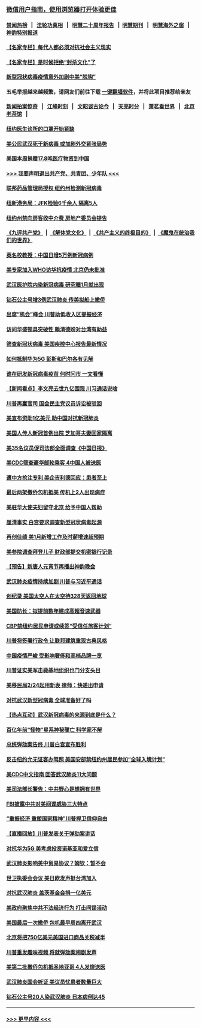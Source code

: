 ### [微信用户指南，使用浏览器打开体验更佳](https://github.com/gfw-breaker/banned-news1/blob/master/indexes/wechat-guide.md?t=0)
#### [禁闻热榜](热点新闻.md?t=0)  &nbsp;&nbsp;|&nbsp;&nbsp; [法轮功真相](https://github.com/gfw-breaker/truth/blob/master/README.md?t=0) &nbsp;&nbsp;|&nbsp;&nbsp; [明慧二十周年报告](https://github.com/gfw-breaker/mh-reports/blob/master/README.md?t=0) &nbsp;&nbsp;|&nbsp;&nbsp;[明慧期刊](https://github.com/gfw-breaker/mh-qikan) &nbsp;&nbsp;|&nbsp;&nbsp; [明慧海外之窗](https://github.com/gfw-breaker/mh-news/blob/master/README.md?t=0) &nbsp;&nbsp;|&nbsp;&nbsp; [神韵特别报道](https://github.com/gfw-breaker/mh-news/blob/master/shenyun.md?t=0)
#### [【名家专栏】每代人都必须对抗社会主义现实](../pages/nsc412/n11831412.md?t=02091044) 
#### [【名家专栏】是时候拒绝“封杀文化”了](../pages/nsc412/n11814093.md?t=02091044) 
#### [新型冠状病毒疫情意外加剧中美“脱钩”](../pages/nsc412/n11854475.md?t=02091044) 
#### 五毛举报越来越频繁，请网友们前往下载 [一键翻墙软件](https://github.com/gfw-breaker/ssr-accounts)，并将此项目推荐给亲友
#### [新闻拍案惊奇](https://github.com/gfw-breaker/banned-news1/blob/master/pages/link4.md) &nbsp;&nbsp;|&nbsp;&nbsp; [江峰时刻](https://github.com/gfw-breaker/banned-news1/blob/master/pages/link4.md) &nbsp;&nbsp;|&nbsp;&nbsp; [文昭谈古论今](https://github.com/gfw-breaker/banned-news1/blob/master/pages/link4.md) &nbsp;&nbsp;|&nbsp;&nbsp; [天亮时分](https://github.com/gfw-breaker/banned-news1/blob/master/pages/link4.md) &nbsp;&nbsp;|&nbsp;&nbsp; [萧茗看世界](https://github.com/gfw-breaker/banned-news1/blob/master/pages/link4.md) &nbsp;&nbsp;|&nbsp;&nbsp; [北京老茶馆](https://github.com/gfw-breaker/banned-news1/blob/master/pages/link4.md) &nbsp;&nbsp;|&nbsp;&nbsp; 
#### [纽约医生诊所的口罩开始紧缺](../pages/nsc412/n11853364.md?t=02091044) 
#### [美公民武汉死于新病毒 或加剧外交紧张局势](../pages/nsc412/n11854331.md?t=02091044) 
#### [美国本周捐赠17.8吨医疗物资到中国](../pages/nsc412/n11854269.md?t=02091044) 
#### [>>> 我要声明退出共产党、共青团、少年队 <<<](https://github.com/begood0513/goodnews/blob/master/quit/letter.md) 
#### [联邦药品管理局授权  纽约州检测新冠病毒](../pages/nsc412/n11853371.md?t=02091044) 
#### [纽新港务局：JFK检验6千余人  隔离5人](../pages/nsc412/n11853366.md?t=02091044) 
#### [纽约州禁向房客收中介费  房地产委员会提告](../pages/nsc412/n11853360.md?t=02091044) 
#### [《九评共产党》](https://github.com/begood0513/9ping.md/blob/master/README.md) &nbsp;|&nbsp; [《解体党文化》](../../../../jtdwh.md/blob/master/README.md)  &nbsp;|&nbsp; [《共产主义的终极目的》](../../../../gczydzjmd.md/blob/master/README.md) &nbsp;|&nbsp; [《魔鬼在统治我们的世界》](../../../../mgztzwmdsj.md/blob/master/README.md) 
#### [英名校教授：中国日增5万例新冠病例](../pages/nsc412/n11854174.md?t=02091044) 
#### [美专家加入WHO访华抗疫情 北京仍未批准](../pages/nsc412/n11854043.md?t=02091044) 
#### [武汉医护院内染新冠病毒 研究曝1月就出现](../pages/nsc412/n11852928.md?t=02091044) 
#### [钻石公主号增3例武汉肺炎 传美拟船上撤侨](../pages/nsc412/n11853240.md?t=02091044) 
#### [出席“机会”峰会 川普助低收入区提振经济](../pages/nsc412/n11853232.md?t=02091044) 
#### [访问华盛顿具突破性 赖清德盼对台湾有助益](../pages/nsc412/n11853129.md?t=02091044) 
#### [筛查新冠状病毒 美国疾控中心报告最新情况](../pages/nsc412/n11853070.md?t=02091044) 
#### [如何抵制华为5G 彭斯和巴尔各有见解](../pages/nsc412/n11852535.md?t=02091044) 
#### [谁在研发新冠病毒疫苗 何时问市 一文看懂](../pages/nsc412/n11852840.md?t=02091044) 
#### [【新闻看点】李文亮去世九亿围观 川习通话说啥](../pages/nsc412/n11852360.md?t=02091044) 
#### [川普再赢官司 国会民主党议员诉讼被驳回](../pages/nsc412/n11852287.md?t=02091044) 
#### [美宣布资助1亿美元 助中国对抗新冠肺炎](../pages/nsc412/n11852531.md?t=02091044) 
#### [美国人传人新冠首例出院 芝加哥夫妻回家隔离](../pages/nsc412/n11852452.md?t=02091044) 
#### [美35名议员促司法部全面调查《中国日报》](../pages/nsc412/n11852435.md?t=02091044) 
#### [美CDC筛查豪华邮轮乘客 4中国人被送医](../pages/nsc412/n11852085.md?t=02091044) 
#### [遭中方抢注专利 美企吉利德回应：患者至上](../pages/nsc412/n11852037.md?t=02091044) 
#### [最后两架撤侨包机抵美 传机上2人出现病症](../pages/nsc412/n11852173.md?t=02091044) 
#### [美驻华大使夫妇留守北京 给予中国人帮助](../pages/nsc412/n11852165.md?t=02091044) 
#### [厘清事实 白宫要求调查新型冠状病毒起源](../pages/nsc412/n11852106.md?t=02091044) 
#### [再创佳绩 美1月新增工作及时薪增速超预期](../pages/nsc412/n11852174.md?t=02091044) 
#### [美参院调查拜登儿子 财政部提交机密银行记录](../pages/nsc412/n11851808.md?t=02091044) 
#### [【预告】新唐人元宵节再播出神韵晚会](../pages/nsc412/n11843192.md?t=02091044) 
#### [武汉肺炎疫情持续加剧 川普与习近平通话](../pages/nsc412/n11851613.md?t=02091044) 
#### [创纪录 美国太空人在太空待328天返回地球](../pages/nsc412/n11851266.md?t=02091044) 
#### [美国防长：拟提前数年建成高超音速武器](../pages/nsc412/n11850959.md?t=02091044) 
#### [CBP禁纽约居民申请或续签“受信任旅客计划”](../pages/nsc412/n11850857.md?t=02091044) 
#### [川普将签署行政令 让联邦建筑重现古典风格](../pages/nsc412/n11850654.md?t=02091044) 
#### [中国疫情严峻 受影响奢侈和高档品牌一览](../pages/nsc412/n11850319.md?t=02091044) 
#### [川普证实美军击毙基地组织也门分支头目](../pages/nsc412/n11850383.md?t=02091044) 
#### [美移民局2/24起用新表 律师：快递出申请](../pages/nsc412/n11848220.md?t=02091044) 
#### [对抗武汉新型冠病毒 全球准备好了吗](../pages/nsc412/n11850142.md?t=02091044) 
#### [【热点互动】武汉新冠病毒的来源到底是什么？](../pages/nsc412/n11849749.md?t=02091044) 
#### [百亿年前“怪物”星系神秘骤亡 科学家不解](../pages/nsc412/n11849863.md?t=02091044) 
#### [总统弹劾案告终 川普白宫宣布胜利](../pages/nsc412/n11849985.md?t=02091044) 
#### [反击纽约允无证客办驾照  美国安部禁纽约州居民参加“全球入境计划”](../pages/nsc412/n11849828.md?t=02091044) 
#### [美CDC中文指南 回答武汉肺炎11大问题](../pages/nsc412/n11849703.md?t=02091044) 
#### [美司法部长警告：中共野心是想拥有世界](../pages/nsc412/n11849769.md?t=02091044) 
#### [FBI披露中共对美间谍威胁三大特点](../pages/nsc412/n11849700.md?t=02091044) 
#### [“重振经济 重塑国家精神”川普捍卫信仰自由](../pages/nsc412/n11849641.md?t=02091044) 
#### [【直播回放】川普发表关于弹劾案讲话](../pages/nsc412/n11849472.md?t=02091044) 
#### [对抗华为5G 美考虑投资诺基亚和爱立信](../pages/nsc412/n11849510.md?t=02091044) 
#### [武汉肺炎影响美中贸易协议？姆钦：暂不会](../pages/nsc412/n11849497.md?t=02091044) 
#### [世卫执委会会议 美日欧发声挺台湾加入](../pages/nsc412/n11849433.md?t=02091044) 
#### [对抗武汉肺炎 盖茨基金会捐一亿美元](../pages/nsc412/n11848953.md?t=02091044) 
#### [美政府聚焦中共不法经济行为 打击间谍活动](../pages/nsc412/n11849322.md?t=02091044) 
#### [美国最后一次撤侨 包机最早周四离开武汉](../pages/nsc412/n11849395.md?t=02091044) 
#### [北京将把750亿美元美国进口商品关税减半](../pages/nsc412/n11848896.md?t=02091044) 
#### [川普重发趣味视频 将就弹劾案闹剧发声](../pages/nsc412/n11848715.md?t=02091044) 
#### [美第二批撤侨包机抵圣地亚哥 4人发烧送医](../pages/nsc412/n11847923.md?t=02091044) 
#### [武汉肺炎国会听证 美议员忧患者数量巨大](../pages/nsc412/n11844851.md?t=02091044) 
#### [钻石公主号20人染武汉肺炎 日本病例达45](../pages/nsc412/n11847823.md?t=02091044) 

----
#### [ >>> 更早内容 <<< ](../indexes/nsc412-earlier.md)
